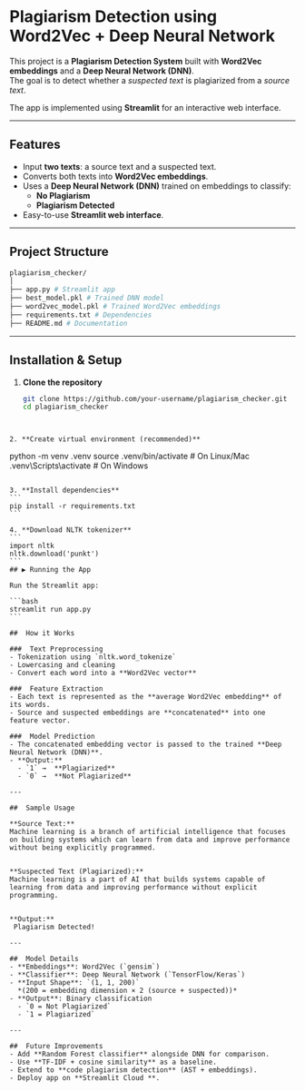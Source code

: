 #  Plagiarism Detection using Word2Vec + Deep Neural Network

This project is a **Plagiarism Detection System** built with **Word2Vec embeddings** and a **Deep Neural Network (DNN)**.  
The goal is to detect whether a *suspected text* is plagiarized from a *source text*.  

The app is implemented using **Streamlit** for an interactive web interface.

---

##  Features
- Input **two texts**: a source text and a suspected text.
- Converts both texts into **Word2Vec embeddings**.
- Uses a **Deep Neural Network (DNN)** trained on embeddings to classify:
  -  **No Plagiarism**
  -  **Plagiarism Detected**
- Easy-to-use **Streamlit web interface**.

---

##  Project Structure
``` bash
plagiarism_checker/
│
├── app.py # Streamlit app
├── best_model.pkl # Trained DNN model
├── word2vec_model.pkl # Trained Word2Vec embeddings
├── requirements.txt # Dependencies
├── README.md # Documentation
```


---

##  Installation & Setup

1. **Clone the repository**
   ```bash
   git clone https://github.com/your-username/plagiarism_checker.git
   cd plagiarism_checker
```


2. **Create virtual environment (recommended)**
```
python -m venv .venv
source .venv/bin/activate   # On Linux/Mac
.venv\Scripts\activate      # On Windows
````

3. **Install dependencies**
```
pip install -r requirements.txt
```

4. **Download NLTK tokenizer**
```
import nltk
nltk.download('punkt')
```
## ▶️ Running the App

Run the Streamlit app:

```bash
streamlit run app.py
```

##  How it Works

###  Text Preprocessing
- Tokenization using `nltk.word_tokenize`
- Lowercasing and cleaning
- Convert each word into a **Word2Vec vector**

###  Feature Extraction
- Each text is represented as the **average Word2Vec embedding** of its words.
- Source and suspected embeddings are **concatenated** into one feature vector.

###  Model Prediction
- The concatenated embedding vector is passed to the trained **Deep Neural Network (DNN)**.
- **Output:**
  - `1` →  **Plagiarized**
  - `0` →  **Not Plagiarized**

---

##  Sample Usage

**Source Text:**
Machine learning is a branch of artificial intelligence that focuses on building systems which can learn from data and improve performance without being explicitly programmed.


**Suspected Text (Plagiarized):**
Machine learning is a part of AI that builds systems capable of learning from data and improving performance without explicit programming.


**Output:**
 Plagiarism Detected!

---

##  Model Details
- **Embeddings**: Word2Vec (`gensim`)
- **Classifier**: Deep Neural Network (`TensorFlow/Keras`)
- **Input Shape**: `(1, 1, 200)`  
  *(200 = embedding dimension × 2 (source + suspected))*
- **Output**: Binary classification  
  - `0 = Not Plagiarized`  
  - `1 = Plagiarized`

---

##  Future Improvements
- Add **Random Forest classifier** alongside DNN for comparison.
- Use **TF-IDF + cosine similarity** as a baseline.
- Extend to **code plagiarism detection** (AST + embeddings).
- Deploy app on **Streamlit Cloud **.

